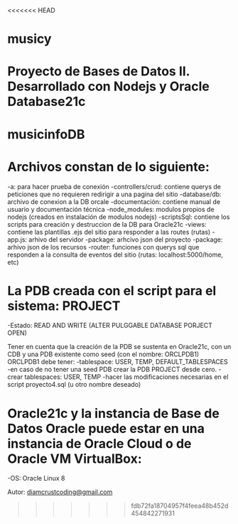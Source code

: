 <<<<<<< HEAD
# musicy
Proyecto de Bases de Datos II. Desarrollado con Nodejs y Oracle Database21c
=======
# musicinfoDB

# Archivos constan de lo siguiente:
-a: para hacer prueba de conexión
-controllers/crud: contiene querys de peticiones que no requieren redirigir a una pagina del sitio
-database/db: archivo de conexion a la DB orcale
-documentación: contiene manual de usuario y documentación técnica
-node_modules: modulos propios de nodejs (creados en instalación de modulos nodejs)
-scriptsSql: contiene los scripts para creación y destruccion de la DB para Oracle21c
-views: contiene las plantillas .ejs del sitio para responder a las routes (rutas)
-app.js: arhivo del servidor
-package: arhcivo json del proyecto
-package: arhivo json de los recursos
-router: funciones con querys sql que responden a la consulta de eventos del sitio (rutas: localhost:5000/home, etc)

# La PDB creada con el script para el sistema: PROJECT
-Estado: READ AND WRITE (ALTER PULGGABLE DATABASE PORJECT OPEN)

Tener en cuenta que la creación de la PDB se sustenta en Oracle21c, con un CDB y una PDB existente como seed (con el nombre: ORCLPDB1)
ORCLPDB1 debe tener:
-tablespace: USER, TEMP, DEFAULT_TABLESPACES
-en caso de no tener una seed PDB crear la PDB PROJECT desde cero.
  -crear tablespaces:  USER, TEMP
  -hacer las modificaciones necesarias en el script proyecto4.sql (u otro nombre deseado)

# Oracle21c y la instancia de Base de Datos Oracle puede estar en una instancia de Oracle Cloud o de Oracle VM VirtualBox:
-OS: Oracle Linux 8


Autor:
diamcrustcoding@gmail.com

>>>>>>> fdb72fa18704957f4feea48b452d454842271931
